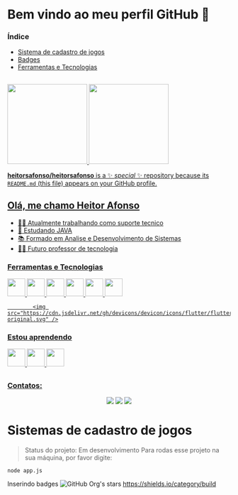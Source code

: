 # Bem vindo ao meu perfil GitHub 👋
### Índice 

* [Sistema de cadastro de jogos](#sistemas-de-cadastro-de-jogos)
* [Badges](#badges)
* [Ferramentas e Tecnologias](#ferramentas-e-tecnologias)

##
<!--https://github.com/anuraghazra/github-readme-stats-->
<div>
  <a href="https://github.com/heitorsafonso">
  <img height="180em" src="https://github-readme-stats.vercel.app/api/top-langs/?username=heitorsafonso&layout=compact&langs_count=7&theme=github_dark"/>
  <img height="180em" src="https://github-readme-stats.vercel.app/api?username=heitorsafonso&show_icons=true&theme=github_dark&include_all_commits=true&count_private=true"/>
</div>

**heitorsafonso/heitorsafonso** is a ✨ _special_ ✨ repository because its `README.md` (this file) appears on your GitHub profile.

## Olá, me chamo Heitor Afonso
<!--https://emojipedia.org/-->
- 👨‍💻 Atualmente trabalhando como suporte tecnico
- 🌱 Estudando JAVA
- 📚 Formado em Analise e Desenvolvimento de Sistemas
- 👨‍🏫 Futuro professor de tecnologia







### Ferramentas e Tecnologias

<img src="https://cdn.jsdelivr.net/gh/devicons/devicon/icons/git/git-original.svg" width="40" height="40"/>
<img src="https://cdn.jsdelivr.net/gh/devicons/devicon/icons/c/c-original.svg" width="40" height="40"/> 
<img src="https://cdn.jsdelivr.net/gh/devicons/devicon/icons/cplusplus/cplusplus-original.svg" width="40" height="40"/> 
<img src="https://cdn.jsdelivr.net/gh/devicons/devicon/icons/css3/css3-original.svg" width="40" height="40"/>        
<img src="https://cdn.jsdelivr.net/gh/devicons/devicon/icons/dart/dart-original.svg" width="40" height="40"/>          
<img src="https://cdn.jsdelivr.net/gh/devicons/devicon/icons/figma/figma-original.svg" width="40" height="40"/>

            <img src="https://cdn.jsdelivr.net/gh/devicons/devicon/icons/flutter/flutter-original.svg" />
          
          


### Estou aprendendo

<img src="https://cdn.jsdelivr.net/gh/devicons/devicon/icons/java/java-original.svg" width="40" height="40"/> <img src="https://cdn.jsdelivr.net/gh/devicons/devicon/icons/linux/linux-original.svg" width="40" height="40"/> <img src="https://cdn.jsdelivr.net/gh/devicons/devicon/icons/vagrant/vagrant-original.svg" width="40" height="40"/> 
  
  
 ##
### Contatos:
 <!-- https://dev.to/envoy_/150-badges-for-github-pnk -->
  <!-- -->
<div align="center"> 
  <a href="https://instagram.com/_heitor.afonso" target="_blank"><img src="https://img.shields.io/badge/-Instagram-%23E4405F?style=for-the-badge&logo=instagram&logoColor=white" target="_blank"></a> 
  <a href = "mailto:heitor052000@gmail.com"><img src="https://img.shields.io/badge/-Gmail-%23333?style=for-the-badge&logo=gmail&logoColor=white" target="_blank"></a>
  <a href="https://www.linkedin.com/in/heitor-santos-afonso" target="_blank"><img src="https://img.shields.io/badge/-LinkedIn-%230077B5?style=for-the-badge&logo=linkedin&logoColor=white" target="_blank"></a> 
</div>
  
# Sistemas de cadastro de jogos

> Status do projeto: Em desenvolvimento
Para rodas esse projeto na sua máquina, por favor digite:
```
node app.js
```

Inserindo badges
![GitHub Org's stars](https://img.shields.io/badge/teste-testado-brightgreen)
https://shields.io/category/build
